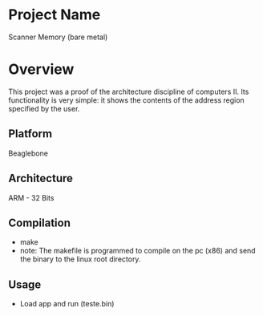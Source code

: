# Project Name
Scanner Memory (bare metal)

# Overview
This project was a proof of the architecture discipline of computers II. Its functionality is very simple: it shows the contents of the address region specified by the user.

## Platform
Beaglebone

## Architecture
ARM - 32 Bits

## Compilation
- make
- note: The makefile is programmed to compile on the pc (x86) and send the binary to the linux root directory.

## Usage
- Load app and run (teste.bin)
